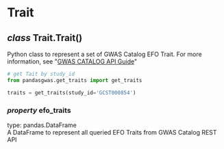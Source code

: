 # Trait
## *class* Trait.Trait()

Python class to represent a set of GWAS Catalog EFO Trait. For more information, see "[GWAS CATALOG API Guide](https://www.ebi.ac.uk/gwas/rest/docs/api)"

```Python
# get Tait by study_id
from pandasgwas.get_traits import get_traits

traits = get_traits(study_id='GCST000854')

```
### *property* efo_traits
type: pandas.DataFrame  
A DataFrame to represent all queried EFO Traits from GWAS Catalog REST API